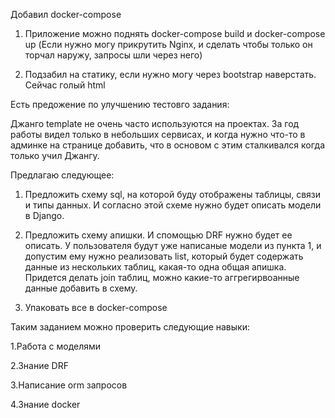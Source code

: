 Добавил docker-compose 

1. Приложение можно поднять docker-compose build и docker-compose up (Если нужно могу прикрутить Nginx, и сделать чтобы только он торчал наружу, запросы шли через него)

2. Подзабил на статику, если нужно могу через bootstrap наверстать. Сейчас голый html

Есть предожение по улучшению тестовго задания:

Джанго template не очень часто используются на проектах. За год работы видел только в небольших сервисах, и когда нужно что-то в админке на странице добавить, что в основом  с этим сталкивался когда только учил Джангу.

Предлагаю следующее:

1. Предложить схему sql, на которой буду отображены таблицы, связи и типы данных. И согласно этой схеме нужно будет описать модели в Django.

2. Предложить схему апишки. И спомощью DRF нужно будет ее описать. У пользователя будут уже написаные модели из пункта 1, и допустим ему нужно реализовать list,
   который будет содержать данные из нескольких таблиц, какая-то одна общая апишка. Придется делать join таблиц, можно какие-то аггрегирвоанные данные добавить в схему.
   
3. Упаковать все в docker-compose

Таким заданием можно проверить следующие навыки:

1.Работа с моделями

2.Знание DRF

3.Написание orm запросов

4.Знание docker


